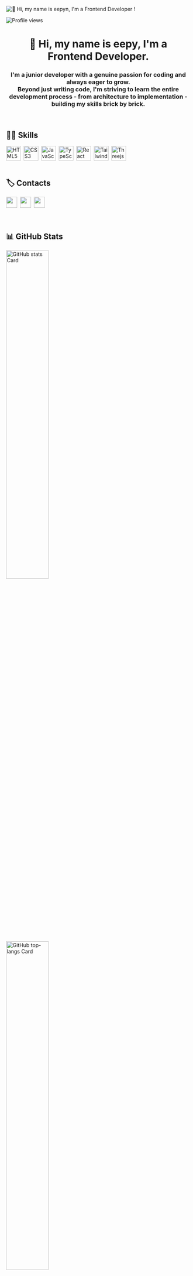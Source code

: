 ![👋 Hi, my name is eepyn, I'm a Frontend Developer !](https://static.wixstatic.com/media/53fad0_ce0704caa0174d6aa9b2b8101a62fa77~mv2.gif)

![Profile views](https://komarev.com/ghpvc/?username=eepyn&label=Profile%20views&color=0e75b6&style=flat)

<div id="toc">
  <ul align="center" style="list-style: none">
    <summary>
      <h1>
        👋 Hi, my name is eepy, I'm a Frontend Developer.
      </h1>
    </summary>
  </ul>
</div>



<h3 align="center">
I'm a junior developer with a genuine passion for coding and always eager to grow. <br/>
Beyond just writing code, I'm striving to learn the entire development process - from architecture to implementation - building my skills brick by brick.</h3>

 <br/>
 
 **<h2 align="left">👩‍💻 Skills</h2>**

<div style="display: flex; flex-wrap: wrap; gap: 4px; justify-content: left;"><img src="https://cdn.jsdelivr.net/gh/devicons/devicon/icons/html5/html5-original.svg" height="40" alt="HTML5" style="margin-right: 4px"> <img src="https://cdn.jsdelivr.net/gh/devicons/devicon/icons/css3/css3-original.svg" height="40" alt="CSS3" style="margin-right: 4px"> <img src="https://cdn.jsdelivr.net/gh/devicons/devicon/icons/javascript/javascript-original.svg" height="40" alt="JavaScript" style="margin-right: 4px"> <img src="https://cdn.jsdelivr.net/gh/devicons/devicon/icons/typescript/typescript-original.svg" height="40" alt="TypeScript" style="margin-right: 4px"> <img src="https://cdn.jsdelivr.net/gh/devicons/devicon/icons/react/react-original.svg" height="40" alt="React" style="margin-right: 4px"> <img src="https://cdn.jsdelivr.net/gh/devicons/devicon@latest/icons/tailwindcss/tailwindcss-original.svg" height="40" alt="Tailwind CSS" style="margin-right: 4px"> <img src="https://skillicons.dev/icons?i=threejs" height="40" alt="Threejs" style="margin-right: 4px"></div>

 <br/>
 
**<h2 align="left">🏷️ Contacts</h2>**

<p align="left"><a href="eepy2.23@gmail.com" target="_blank"><img src="https://img.shields.io/badge/Gmail-D14836?style=for-the-badge&logo=gmail&logoColor=white" height="30" style="margin-right: 4px"></a> <a href="https://github.com/eepyn" target="_blank"><img src="https://img.shields.io/badge/GitHub-100000?style=for-the-badge&logo=github&logoColor=white" height="30" style="margin-right: 4px"></a> <a href="https://www.linkedin.com/in/https://www.linkedin.com/in/명희-신-59b4a0218/" target="_blank"><img src="https://img.shields.io/badge/LinkedIn-0077B5?style=for-the-badge&logo=linkedin&logoColor=white" height="30" style="margin-right: 4px"></a></p>

 <br/>
 
 **<h2 align="left">📊 GitHub Stats</h2>**

<p align="left">
  <img width="48%" src="https://github-readme-stats.vercel.app/api?username=eepyn&theme=react&hide_title=false&hide_rank=false&show_icons=false&include_all_commits=false&count_private=true&line_height=23" alt="GitHub stats Card" />
   <br/> <br/>
  <img width="48%" src="https://github-readme-stats.vercel.app/api/top-langs?username=eepyn&theme=react&hide_title=false&layout=compact&langs_count=6&hide_progress=false&card_width=300" alt="GitHub top-langs Card" />
</p>


<a href="https://hhpluscertificateofcompletion.oopy.io/">
  <img src="https://static.spartacodingclub.kr/hanghae99/plus/completion/badge_black.svg" />
</a>

